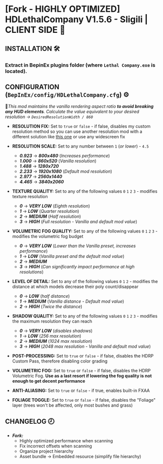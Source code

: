 # [Fork - HIGHLY OPTIMIZED] HDLethalCompany V1.5.6 - Sligili | CLIENT SIDE 🎈

## INSTALLATION 🛠
### Extract in BepinEx plugins folder (where ```Lethal Company.exe``` is located).

## CONFIGURATION (```BepInEx/config/HDLethalCompany.cfg```) ⚙
📃*This mod maintains the vanilla rendering aspect ratio ***to avoid breaking any HUD elements***.
Calculate the value equivalent to your desired resolution -> ```DesiredResolutionWidth / 860```*

- **RESOLUTION FIX:** Set to ```true``` or ```false``` - if false, disables my custom resolution method so you can use another resolution mod with a different solution like [this one](https://www.nexusmods.com/lethalcompany/mods/8) or use any widescreen fix

- **RESOLUTION SCALE:** Set to any number between ```1``` (*or lower*) - ```4.5```
  - ***0.923*** -> ***800x480*** (*Increases performance*)
  - ***1.000*** -> ***860x520*** (*Vanilla resolution*)
  - ***1.488*** -> ***1280x720***
  - ***2.233*** -> ***1920x1080*** (*Default mod resolution*)
  - ***2.977*** -> ***2560x1440***
  - ***4.465*** -> ***3840x2060***

- **TEXTURE QUALITY:** Set to any of the following values ```0``` ```1``` ```2``` ```3``` - modifies texture resolution
  - ***0*** -> ***VERY LOW*** (*Eighth resolution*)
  - ***1*** -> ***LOW*** (*Quarter resolution*)
  - ***2*** -> ***MEDIUM*** (*Half resolution*)
  - ***3*** -> ***HIGH*** (*Full resolution - Vanilla and default mod value*)

- **VOLUMETRIC FOG QUALITY:** Set to any of the following values ```0``` ```1``` ```2``` ```3``` - modifies the volumetric fog budget
  - ***0*** -> ***VERY LOW*** (*Lower than the Vanilla preset, increases performance*)
  - ***1*** -> ***LOW*** (*Vanilla preset and the default mod value*)
  - ***2*** -> ***MEDIUM***
  - ***3*** -> ***HIGH*** (*Can significantly impact performance at high resolutions*)

- **LEVEL OF DETAIL:** Set to any of the following values ```0``` ```1``` ```2``` - modifies the distance at which models decrease their poly count/disappear
  - ***0*** -> ***LOW*** (*half distance*)
  - ***1*** -> ***MEDIUM*** (*Vanilla distance - Default mod value*)
  - ***2*** -> ***HIGH*** (*Twice the distance*)

- **SHADOW QUALITY:** Set to any of the following values ```0``` ```1``` ```2``` ```3``` - modifies the maximum resolution they can reach
  - ***0*** -> ***VERY LOW*** (*disables shadows*)
  - ***1*** -> ***LOW*** (*256 max resolution*)
  - ***2*** -> ***MEDIUM*** (*1024 max resolution*)
  - ***3*** -> ***HIGH*** (*2048 max resolution - Vanilla and default mod value*)

- **POST-PROCESSING:** Set to ```true``` or ```false``` - if false, disables the HDRP Custom Pass, therefore disabling color grading

- **VOLUMETRIC FOG:** Set to ```true``` or ```false``` - if false, disables the HDRP Volumetric Fog. **Use as a last resort if lowering the fog quality is not enough to get decent performance**

- **ANTI-ALIASING:** Set to ```true``` or ```false``` - if true, enables built-in FXAA

- **FOLIAGE TOGGLE:** Set to ```true``` or ```false``` - if false, disables the "Foliage" layer (trees won't be affected, only most bushes and grass)

## CHANGELOG 🕗

- ***Fork:***
     - Highly optimized performance when scanning
     - Fix incorrect offsets when scanning
     - Organize project hierarchy
     - Asset bundle -> Embedded resource (simplify file hierarchy)